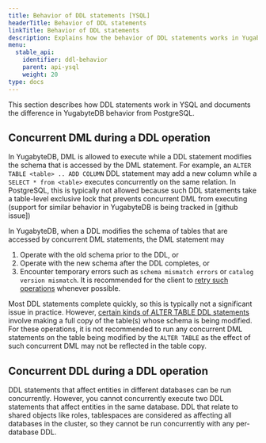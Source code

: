 ```yaml
---
title: Behavior of DDL statements [YSQL]
headerTitle: Behavior of DDL statements
linkTitle: Behavior of DDL statements
description: Explains how the behavior of DDL statements works in YugabyteDB YSQL and documents differences from Postgres behavior. [YSQL].
menu:
  stable_api:
    identifier: ddl-behavior
    parent: api-ysql
    weight: 20
type: docs
---
```



This section describes how DDL statements work in YSQL and documents the difference in YugabyteDB behavior from PostgreSQL.

## Concurrent DML during a DDL operation

In YugabyteDB, DML is allowed to execute while a DDL statement modifies the schema that is accessed by the DML statement. For example, an `ALTER TABLE <table> .. ADD COLUMN` DDL statement may add a new column while a `SELECT * from <table>` executes concurrently on the same relation. In PostgreSQL, this is typically not allowed because such DDL statements take a table-level exclusive lock that prevents concurrent DML from executing (support for similar behavior in YugabyteDB is being tracked in [github issue])

In YugabyteDB, when a DDL modifies the schema of tables that are accessed by concurrent DML statements, the DML statement may 
1. Operate with the old schema prior to the DDL, or
2. Operate with the new schema after the DDL completes, or
3. Encounter temporary errors such as `schema mismatch errors` or `catalog version mismatch`. It is recommended for the client to [retry such operations](https://www.yugabyte.com/blog/retry-mechanism-spring-boot-app/) whenever possible.

Most DDL statements complete quickly, so this is typically not a significant issue in practice. However, [certain kinds of ALTER TABLE DDL statements](../the-sql-language/statements/ddl_alter_table/#alter-table-operations-that-involve-a-table-rewrite) involve making a full copy of the table(s) whose schema is being modified. For these operations, it is not recommended to run any concurrent DML statements on the table being modified by the `ALTER TABLE` as the effect of such concurrent DML may not be reflected in the table copy.

## Concurrent DDL during a DDL operation

DDL statements that affect entities in different databases can be run concurrently. However, you cannot concurrently execute two DDL statements that affect entities in the same database. DDL that relate to shared objects like roles, tablespaces are considered as affecting all databases in the cluster, so they cannot be run concurrently with any per-database DDL. 

